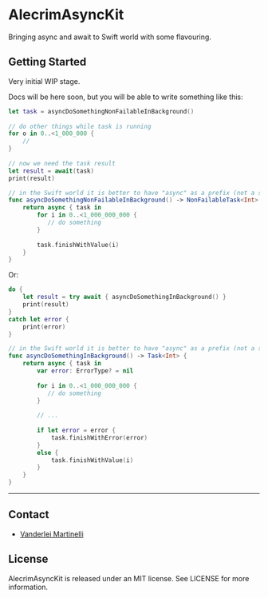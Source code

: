 # AlecrimAsyncKit
Bringing async and await to Swift world with some flavouring.

## Getting Started

Very initial WIP stage.

Docs will be here soon, but you will be able to write something like this:

```swift
let task = asyncDoSomethingNonFailableInBackground()
    
// do other things while task is running
for o in 0..<1_000_000 {
    //
}
    
// now we need the task result
let result = await(task)
print(result)

// in the Swift world it is better to have "async" as a prefix (not a suffix) for the task returning `func` name
func asyncDoSomethingNonFailableInBackground() -> NonFailableTask<Int> {
    return async { task in
        for i in 0..<1_000_000_000 {
           // do something
        }
        
        task.finishWithValue(i)
    }
}

```

Or:

```swift
do {
    let result = try await { asyncDoSomethingInBackground() }
    print(result)
}
catch let error {
    print(error)
}

// in the Swift world it is better to have "async" as a prefix (not a suffix) for the task returning `func` name
func asyncDoSomethingInBackground() -> Task<Int> {
    return async { task in
        var error: ErrorType? = nil
    
        for i in 0..<1_000_000_000 {
           // do something
        }
        
        // ...
        
        if let error = error {
            task.finishWithError(error)
        }
        else {
            task.finishWithValue(i)
        }
    }
}

```

---

## Contact

- [Vanderlei Martinelli](https://github.com/vmartinelli)

## License

AlecrimAsyncKit is released under an MIT license. See LICENSE for more information.
